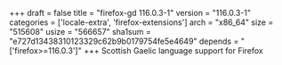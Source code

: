 +++
draft = false
title = "firefox-gd 116.0.3-1"
version = "116.0.3-1"
categories = ['locale-extra', 'firefox-extensions']
arch = "x86_64"
size = "515608"
usize = "566657"
sha1sum = "e727d13438310123329c62b9b0179754fe5e4649"
depends = "['firefox>=116.0.3']"
+++
Scottish Gaelic language support for Firefox